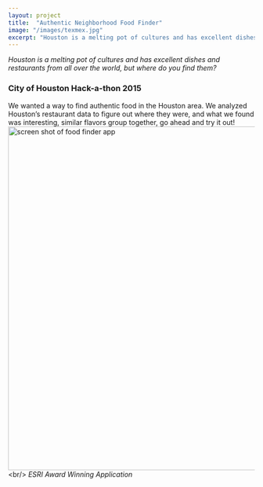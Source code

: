 ```yaml
---
layout: project
title:  "Authentic Neighborhood Food Finder"
image: "/images/texmex.jpg"
excerpt: "Houston is a melting pot of cultures and has excellent dishes and restaurants from all over the world, but where do you find them?"
---
```

_Houston is a melting pot of cultures and has excellent dishes and restaurants from all over the world, but where do you find them?_

###  City of **Houston** Hack-a-thon 2015 

We wanted a way to find authentic food in the Houston area. We analyzed Houston’s restaurant data to figure out where they were, and what we found was interesting, similar flavors group together, go ahead and try it out!<br/>
[<img src="{{ site.baseurl }}/images/projects/food-finder.png" alt="screen shot of food finder app" width="700">]("http://www.hackhou15.codergrl.com/")<br/>
_ESRI Award Winning Application_


